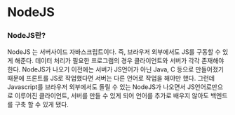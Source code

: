 # NodeJS

### NodeJS란?

NodeJS 는 서버사이드 자바스크립트이다. 즉, 브라우저 외부에서도 JS를 구동할 수 있게 해준다. 데이터 처리가 필요한 프로그램의 경우 클라이언트와 서버가 각각 존재해야 한다. NodeJS가 나오기 이전에는 서버가 JS언어가 아닌 Java, C 등으로 만들어졌기 때문에 프론트를 JS로 작업했다면 서버는 다른 언어로 작업을 해야만 했다. 그런데 Javascript를 브라우저 외부에서도 돌릴 수 있는 NodeJS가 나오면서 JS언어로만으로 이루어진 클라이언트, 서버를 만들 수 있게 되어 언어를 추가로 배우지 않아도 백엔드를 구축 할 수 있게 됐다.

